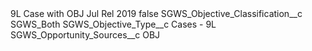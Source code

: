 <?xml version="1.0" encoding="UTF-8"?>
<CustomMetadata xmlns="http://soap.sforce.com/2006/04/metadata" xmlns:xsi="http://www.w3.org/2001/XMLSchema-instance" xmlns:xsd="http://www.w3.org/2001/XMLSchema">
    <label>9L Case with OBJ Jul Rel 2019</label>
    <protected>false</protected>
    <values>
        <field>SGWS_Objective_Classification__c</field>
        <value xsi:type="xsd:string">SGWS_Both</value>
    </values>
    <values>
        <field>SGWS_Objective_Type__c</field>
        <value xsi:type="xsd:string">Cases - 9L</value>
    </values>
    <values>
        <field>SGWS_Opportunity_Sources__c</field>
        <value xsi:type="xsd:string">OBJ</value>
    </values>
</CustomMetadata>
